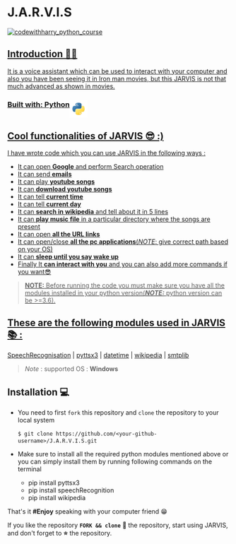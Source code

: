 # J.A.R.V.I.S

<a href="https://youtube.com/playlist?list=PLu0W_9lII9agICnT8t4iYVSZ3eykIAOME"><img src="https://i.ytimg.com/vi/aqvDTCpNRek/hqdefault.jpg?sqp=-oaymwEXCNACELwBSFryq4qpAwkIARUAAIhCGAE=&rs=AOn4CLCYiFWXwy4qkCIt-NsN4UET59Bobg" alt="codewithharry_python_course">

## Introduction 👨‍💻
It is a voice assistant which can be used to interact with your computer and also you have been seeing it in Iron man movies, but this JARVIS is not that much advanced as shown in movies. 

### Built with: Python<img src="https://raw.githubusercontent.com/github/explore/80688e429a7d4ef2fca1e82350fe8e3517d3494d/topics/python/python.png" alt="Python" height="40" style="vertical-align:top">


## Cool functionalities of JARVIS 😎 :)

I have wrote code which you can use JARVIS in the following ways :

- It can open **Google** and perform Search operation
- It can send **emails**
- It can play **youtube songs**
- It can **download youtube songs** 
- It can tell **current time**
- It can tell **current day**
- It can **search in wikipedia** and tell about it in 5 lines
- It can **play music file** in a particular directory where the songs are present
- It can open **all the URL links**
- It can open/close **all the pc applications**(*NOTE*: give correct path based on your OS)
- It can **sleep until you say wake up**
- Finally It **can interact with you** and you can also add more commands if you want😎

> **NOTE:** Before running the code you must make sure you have all the modules installed in your python version(***NOTE:*** python version can be >=3.6).

## These are the following modules used in JARVIS📚 :

[SpeechRecognisation](https://pypi.org/project/SpeechRecognition/) | [pyttsx3](https://pypi.org/project/pyttsx3/) | [datetime](https://pypi.org/project/DateTime/) | [wikipedia](https://pypi.org/project/wikipedia/) | [smtplib](https://pypi.org/project/secure-smtplib/)

> *Note* : supported OS : **Windows**

## Installation 💻
- You need to first ```fork``` this repository and ```clone``` the repository to your local system 

    ```
    $ git clone https://github.com/<your-github-username>/J.A.R.V.I.S.git
    ```
- Make sure to install all the required python modules mentioned above or you can simply install them by running following commands on the terminal
    - pip install pyttsx3
    - pip install speechRecognition
    - pip install wikipedia
    
  
That's it **#Enjoy** speaking with your computer friend 😁

If you like the repository **```FORK && clone```** 🍴 the repository, start using JARVIS, and don't forget to **⭐** the repository.
